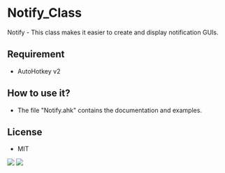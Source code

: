 # Notify_Class
Notify - This class makes it easier to create and display notification GUIs.

## Requirement
* AutoHotkey v2

## How to use it?
* The file "Notify.ahk" contains the documentation and examples.

## License
  - MIT

![](https://i.imgur.com/QGN5pcP.png)
![](https://i.imgur.com/VssjzUS.png)

